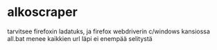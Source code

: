# alkoscraper
tarvitsee firefoxin ladatuks, ja firefox webdriverin c/windows kansiossa
all.bat menee kaikkien url läpi
ei enempää selitystä
